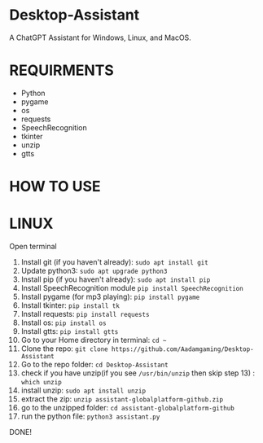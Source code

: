 # Desktop-Assistant
A ChatGPT Assistant for Windows, Linux, and MacOS.

# REQUIRMENTS
- Python
- pygame
- os
- requests
- SpeechRecognition
- tkinter
- unzip
- gtts

# HOW TO USE

# LINUX

Open terminal
1. Install git (if you haven't already): `sudo apt install git`
2. Update python3: `sudo apt upgrade python3`
3. Install pip (if you haven't already): `sudo apt install pip`
4. Install SpeechRecognition module `pip install SpeechRecognition`
5. Install pygame (for mp3 playing): `pip install pygame`
6. Install tkinter: `pip install tk`
7. Install requests: `pip install requests`
8. Install os: `pip install os`
9. Install gtts: `pip install gtts`
10. Go to your Home directory in terminal: `cd ~`
11. Clone the repo: `git clone https://github.com/Aadamgaming/Desktop-Assistant`
12. Go to the repo folder: `cd Desktop-Assistant`
13. check if you have unzip(if you see `/usr/bin/unzip` then skip step 13) : `which unzip`
14. install unzip: `sudo apt install unzip`
15. extract the zip: `unzip assistant-globalplatform-github.zip`
16. go to the unzipped folder: `cd assistant-globalplatform-github`
17. run the python file: `python3 assistant.py`

DONE!



